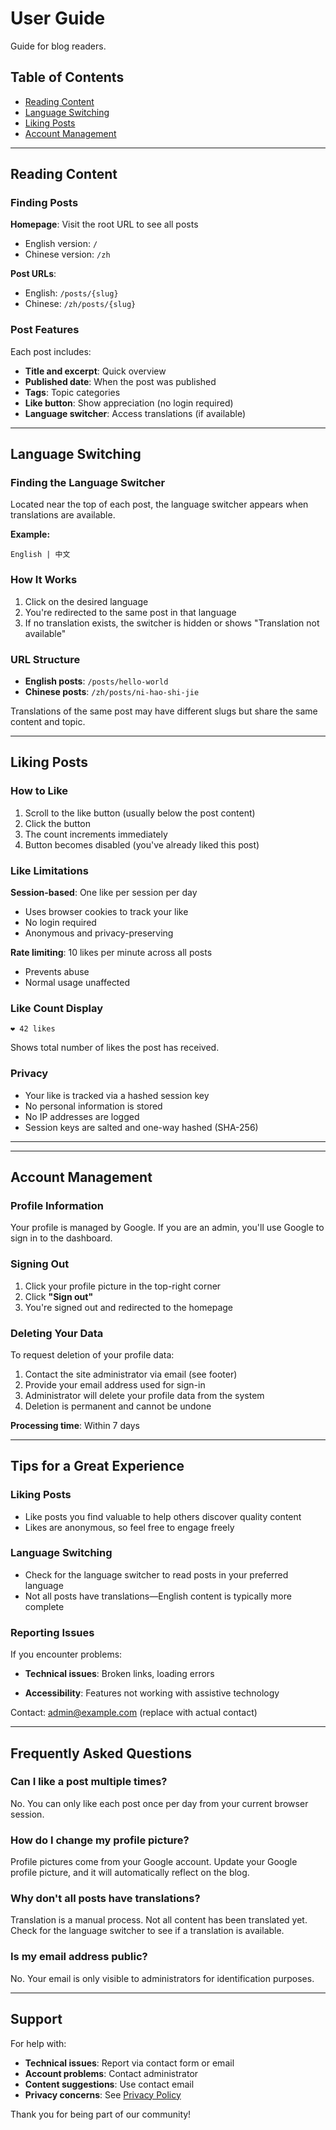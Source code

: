 # User Guide

Guide for blog readers.

## Table of Contents

- [Reading Content](#reading-content)
- [Language Switching](#language-switching)
- [Liking Posts](#liking-posts)
- [Account Management](#account-management)

---

## Reading Content

### Finding Posts

**Homepage**: Visit the root URL to see all posts

- English version: `/`
- Chinese version: `/zh`

**Post URLs**:

- English: `/posts/{slug}`
- Chinese: `/zh/posts/{slug}`

### Post Features

Each post includes:

- **Title and excerpt**: Quick overview
- **Published date**: When the post was published
- **Tags**: Topic categories
- **Like button**: Show appreciation (no login required)
- **Language switcher**: Access translations (if available)

---

## Language Switching

### Finding the Language Switcher

Located near the top of each post, the language switcher appears when translations are available.

**Example:**

```
English | 中文
```

### How It Works

1. Click on the desired language
2. You're redirected to the same post in that language
3. If no translation exists, the switcher is hidden or shows "Translation not available"

### URL Structure

- **English posts**: `/posts/hello-world`
- **Chinese posts**: `/zh/posts/ni-hao-shi-jie`

Translations of the same post may have different slugs but share the same content and topic.

---

## Liking Posts

### How to Like

1. Scroll to the like button (usually below the post content)
2. Click the button
3. The count increments immediately
4. Button becomes disabled (you've already liked this post)

### Like Limitations

**Session-based**: One like per session per day

- Uses browser cookies to track your like
- No login required
- Anonymous and privacy-preserving

**Rate limiting**: 10 likes per minute across all posts

- Prevents abuse
- Normal usage unaffected

### Like Count Display

```
❤️ 42 likes
```

Shows total number of likes the post has received.

### Privacy

- Your like is tracked via a hashed session key
- No personal information is stored
- No IP addresses are logged
- Session keys are salted and one-way hashed (SHA-256)

---

<!-- Commenting feature has been removed. -->

---

## Account Management

### Profile Information

Your profile is managed by Google. If you are an admin, you'll use Google to sign in to the dashboard.

### Signing Out

1. Click your profile picture in the top-right corner
2. Click **"Sign out"**
3. You're signed out and redirected to the homepage

### Deleting Your Data

To request deletion of your profile data:

1. Contact the site administrator via email (see footer)
2. Provide your email address used for sign-in
3. Administrator will delete your profile data from the system
4. Deletion is permanent and cannot be undone

**Processing time**: Within 7 days

---

## Tips for a Great Experience

### Liking Posts

- Like posts you find valuable to help others discover quality content
- Likes are anonymous, so feel free to engage freely

### Language Switching

- Check for the language switcher to read posts in your preferred language
- Not all posts have translations—English content is typically more complete

### Reporting Issues

If you encounter problems:

- **Technical issues**: Broken links, loading errors

- **Accessibility**: Features not working with assistive technology

Contact: admin@example.com (replace with actual contact)

---

## Frequently Asked Questions

### Can I like a post multiple times?

No. You can only like each post once per day from your current browser session.

### How do I change my profile picture?

Profile pictures come from your Google account. Update your Google profile picture, and it will automatically reflect on the blog.

### Why don't all posts have translations?

Translation is a manual process. Not all content has been translated yet. Check for the language switcher to see if a translation is available.

### Is my email address public?

No. Your email is only visible to administrators for identification purposes.

---

## Support

For help with:

- **Technical issues**: Report via contact form or email
- **Account problems**: Contact administrator
- **Content suggestions**: Use contact email
- **Privacy concerns**: See [Privacy Policy](./PRIVACY_POLICY.md)

Thank you for being part of our community!
